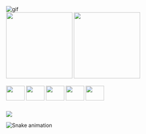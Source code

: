 <img align="center" alt="gif" src="https://media.discordapp.net/attachments/916344823252926467/1137115253096849498/cat-cute.gif?width=76&height=76" />

<div>
  <a></a>
  <img height="180em" src="https://github-readme-stats.vercel.app/api?username=myyrez&show_icons=true&theme=synthwave" />
  <img height="180em" src="https://github-readme-stats.vercel.app/api/top-langs/?username=myyrez&layout=compact&langs_count=16&theme=synthwave" />
</div>

<div style="display: inline_block"><br>
  <img align="center" height="40em" width="50em" src="https://cdn.jsdelivr.net/gh/devicons/devicon/icons/javascript/javascript-original.svg" />
  <img align="center" height="40em" width="50em" src="https://cdn.jsdelivr.net/gh/devicons/devicon/icons/react/react-original-wordmark.svg" />
  <img align="center" height="40em" width="50em" src="https://cdn.jsdelivr.net/gh/devicons/devicon/icons/html5/html5-original.svg" />
  <img align="center" height="40em" width="50em" src="https://cdn.jsdelivr.net/gh/devicons/devicon/icons/css3/css3-original.svg" />
  <img align="center" height="40em" width="50em" src="https://cdn.jsdelivr.net/gh/devicons/devicon/icons/nodejs/nodejs-original.svg" />
</div>

##

<div>
  <a href="https://www.linkedin.com/in/matheus-franco-carlos-07714b222/"><img src="https://img.shields.io/badge/LinkedIn-0077B5?style=for-the-badge&logo=linkedin&logoColor=white" /></a>
</div>

![Snake animation](https://github.com/myyrez/myyrez/blob/output/github-contribution-grid-snake.svg)
